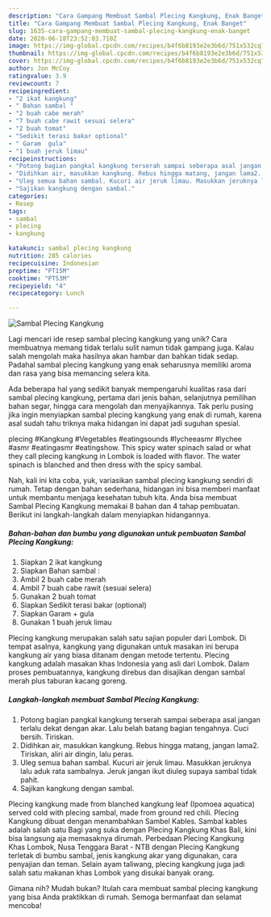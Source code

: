 ```yaml
---
description: "Cara Gampang Membuat Sambal Plecing Kangkung, Enak Banget"
title: "Cara Gampang Membuat Sambal Plecing Kangkung, Enak Banget"
slug: 1635-cara-gampang-membuat-sambal-plecing-kangkung-enak-banget
date: 2020-06-18T23:52:03.710Z
image: https://img-global.cpcdn.com/recipes/b4f6b8193e2e3b6d/751x532cq70/sambal-plecing-kangkung-foto-resep-utama.jpg
thumbnail: https://img-global.cpcdn.com/recipes/b4f6b8193e2e3b6d/751x532cq70/sambal-plecing-kangkung-foto-resep-utama.jpg
cover: https://img-global.cpcdn.com/recipes/b4f6b8193e2e3b6d/751x532cq70/sambal-plecing-kangkung-foto-resep-utama.jpg
author: Jon McCoy
ratingvalue: 3.9
reviewcount: 7
recipeingredient:
- "2 ikat kangkung"
- " Bahan sambal "
- "2 buah cabe merah"
- "7 buah cabe rawit sesuai selera"
- "2 buah tomat"
- "Sedikit terasi bakar optional"
- " Garam  gula"
- "1 buah jeruk limau"
recipeinstructions:
- "Potong bagian pangkal kangkung terserah sampai seberapa asal jangan terlalu dekat dengan akar. Lalu belah batang bagian tengahnya. Cuci bersih. Tiriskan."
- "Didihkan air, masukkan kangkung. Rebus hingga matang, jangan lama2. Tiriskan, aliri air dingin, lalu peras."
- "Uleg semua bahan sambal. Kucuri air jeruk limau. Masukkan jeruknya lalu aduk rata sambalnya. Jeruk jangan ikut diuleg supaya sambal tidak pahit."
- "Sajikan kangkung dengan sambal."
categories:
- Resep
tags:
- sambal
- plecing
- kangkung

katakunci: sambal plecing kangkung 
nutrition: 285 calories
recipecuisine: Indonesian
preptime: "PT15M"
cooktime: "PT53M"
recipeyield: "4"
recipecategory: Lunch

---
```



![Sambal Plecing Kangkung](https://img-global.cpcdn.com/recipes/b4f6b8193e2e3b6d/751x532cq70/sambal-plecing-kangkung-foto-resep-utama.jpg)

Lagi mencari ide resep sambal plecing kangkung yang unik? Cara membuatnya memang tidak terlalu sulit namun tidak gampang juga. Kalau salah mengolah maka hasilnya akan hambar dan bahkan tidak sedap. Padahal sambal plecing kangkung yang enak seharusnya memiliki aroma dan rasa yang bisa memancing selera kita.

Ada beberapa hal yang sedikit banyak mempengaruhi kualitas rasa dari sambal plecing kangkung, pertama dari jenis bahan, selanjutnya pemilihan bahan segar, hingga cara mengolah dan menyajikannya. Tak perlu pusing jika ingin menyiapkan sambal plecing kangkung yang enak di rumah, karena asal sudah tahu triknya maka hidangan ini dapat jadi suguhan spesial.

plecing #Kangkung #Vegetables #eatingsounds #lycheeasmr #lychee #asmr #eatingasmr #eatingshow. This spicy water spinach salad or what they call plecing kangkung in Lombok is loaded with flavor. The water spinach is blanched and then dress with the spicy sambal.


Nah, kali ini kita coba, yuk, variasikan sambal plecing kangkung sendiri di rumah. Tetap dengan bahan sederhana, hidangan ini bisa memberi manfaat untuk membantu menjaga kesehatan tubuh kita. Anda bisa membuat Sambal Plecing Kangkung memakai 8 bahan dan 4 tahap pembuatan. Berikut ini langkah-langkah dalam menyiapkan hidangannya.

<!--inarticleads1-->

##### Bahan-bahan dan bumbu yang digunakan untuk pembuatan Sambal Plecing Kangkung:

1. Siapkan 2 ikat kangkung
1. Siapkan  Bahan sambal :
1. Ambil 2 buah cabe merah
1. Ambil 7 buah cabe rawit (sesuai selera)
1. Gunakan 2 buah tomat
1. Siapkan Sedikit terasi bakar (optional)
1. Siapkan  Garam + gula
1. Gunakan 1 buah jeruk limau


Plecing kangkung merupakan salah satu sajian populer dari Lombok. Di tempat asalnya, kangkung yang digunakan untuk masakan ini berupa kangkung air yang biasa ditanam dengan metode tertentu. Plecing kangkung adalah masakan khas Indonesia yang asli dari Lombok. Dalam proses pembuatannya, kangkung direbus dan disajikan dengan sambal merah plus taburan kacang goreng. 

<!--inarticleads2-->

##### Langkah-langkah membuat Sambal Plecing Kangkung:

1. Potong bagian pangkal kangkung terserah sampai seberapa asal jangan terlalu dekat dengan akar. Lalu belah batang bagian tengahnya. Cuci bersih. Tiriskan.
1. Didihkan air, masukkan kangkung. Rebus hingga matang, jangan lama2. Tiriskan, aliri air dingin, lalu peras.
1. Uleg semua bahan sambal. Kucuri air jeruk limau. Masukkan jeruknya lalu aduk rata sambalnya. Jeruk jangan ikut diuleg supaya sambal tidak pahit.
1. Sajikan kangkung dengan sambal.


Plecing kangkung made from blanched kangkung leaf (Ipomoea aquatica) served cold with plecing sambal, made from ground red chili. Plecing Kangkung dibuat dengan menambahkan Sambel Kables. Sambal kables adalah salah satu Bagi yang suka dengan Plecing Kangkung Khas Bali, kini bisa langsung aja memasaknya dirumah. Perbedaan Plecing Kangkung Khas Lombok, Nusa Tenggara Barat - NTB dengan Plecing Kangkung terletak di bumbu sambal, jenis kangkung akar yang digunakan, cara penyajian dan teman. Selain ayam taliwang, plecing kangkung juga jadi salah satu makanan khas Lombok yang disukai banyak orang. 

Gimana nih? Mudah bukan? Itulah cara membuat sambal plecing kangkung yang bisa Anda praktikkan di rumah. Semoga bermanfaat dan selamat mencoba!
